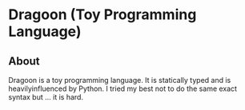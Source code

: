 # Dragoon (Toy Programming Language)

## About
Dragoon is a toy programming language. It is statically typed and is heavilyinfluenced by Python. I tried my best not to do the same exact syntax but ... it is hard. 

